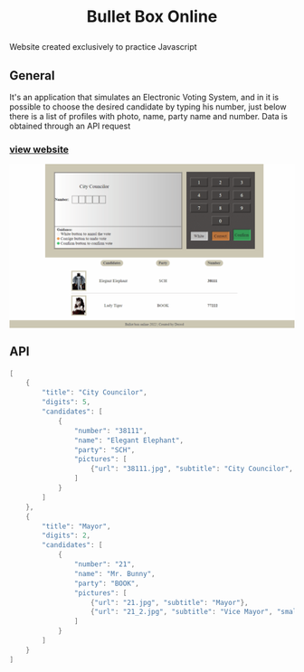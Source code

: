 # <p align="center">Bullet Box Online</p>

<p>Website created exclusively to practice Javascript</p>


## General

It's an application that simulates an Electronic Voting System, and in it is possible to choose the desired candidate by typing his number, just below there is a list of profiles with photo, name, party name and number. Data is obtained through an API request

### <a href="https://deiwd.github.io/ballot_box/" align="center">view website</a>

<img src="media/ballot_box.gif?raw=true" width="800px" height="auto" align="center" />

## API

```swift
[
    {
        "title": "City Councilor",
        "digits": 5,
        "candidates": [
            {
                "number": "38111",
                "name": "Elegant Elephant",
                "party": "SCH",
                "pictures": [
                    {"url": "38111.jpg", "subtitle": "City Councilor", "small": false}
                ]
            }
        ]
    },
    {
        "title": "Mayor",
        "digits": 2,
        "candidates": [
            {
                "number": "21",
                "name": "Mr. Bunny",
                "party": "BOOK",
                "pictures": [
                    {"url": "21.jpg", "subtitle": "Mayor"},
                    {"url": "21_2.jpg", "subtitle": "Vice Mayor", "small": true}
                ]
            }
        ]
    }
]
```